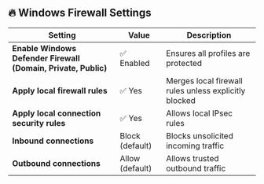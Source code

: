 ## 🔥 Windows Firewall Settings

| Setting | Value | Description |
|--------|-------|-------------|
| **Enable Windows Defender Firewall (Domain, Private, Public)** | ✅ Enabled | Ensures all profiles are protected |
| **Apply local firewall rules** | ✅ Yes | Merges local firewall rules unless explicitly blocked |
| **Apply local connection security rules** | ✅ Yes | Allows local IPsec rules |
| **Inbound connections** | Block (default) | Blocks unsolicited incoming traffic |
| **Outbound connections** | Allow (default) | Allows trusted outbound traffic |

